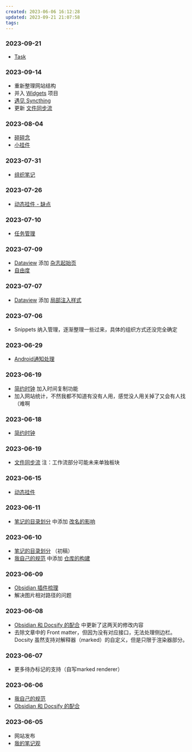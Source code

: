 ```yaml
---
created: 2023-06-06 16:12:28
updated: 2023-09-21 21:07:58
tags: 
---
```

### 2023-09-21

- [Task](/Dataview/Widgets/Task/)
### 2023-09-14

- 重新整理网站结构
- 并入 [Widgets](/Dataview/Widgets/) 项目
- [遇见 Syncthing](/Notes/0011_遇见Syncthing.md)
- 更新 [文件同步流](/Workflow/FileSync.md)

### 2023-08-04

- [碎碎念](/Notes/0009_碎碎念.md)
- [小挂件](/Notes/0010_小挂件.md)

### 2023-07-31

- [组织笔记](/Notes/0008_组织笔记.md)

### 2023-07-26

- [动态挂件 - 缺点](/Notes/0005_动态挂件.md?id=缺点-2023-07-26-074451)

### 2023-07-10

- [任务管理](/Notes/0007_任务管理.md)

### 2023-07-09

- [Dataview](/Dataview/) 添加 [杂志起始页](/Dataview/杂志起始页)
- [自由度](/Notes/0006_自由度.md)

### 2023-07-07

- [Dataview](/Dataview/) 添加 [局部注入样式](/Dataview/局部注入样式)

### 2023-07-06

- Snippets 纳入管理，逐渐整理一些过来，具体的组织方式还没完全确定

### 2023-06-29

- [Android通知处理](/Workflow/Android通知处理规则.md)

### 2023-06-19

- [简约时钟](/Tools/Clock.md) 加入时间复制功能
- 加入网站统计，不然我都不知道有没有人用，感觉没人用关掉了又会有人找（难啊

### 2023-06-18

- [简约时钟](/Tools/Clock.md)

### 2023-06-19

- [文件同步流](/Workflow/FileSync.md) 注：工作流部分可能未来单独板块

### 2023-06-15

- [动态挂件](/Notes/0005_动态挂件.md)

### 2023-06-11

- [笔记的目录划分](/Notes/0004_笔记的目录划分.md) 中添加 [改名的影响](/Notes/0004_笔记的目录划分.md?id=改名的影响)

### 2023-06-10

- [笔记的目录划分](/Notes/0004_笔记的目录划分.md) （初稿）
- [我自己的规范](/Notes/0001_我自己的规范.md) 中添加 [仓库的构建](/Notes/0001_我自己的规范?id=仓库的构建)

### 2023-06-09

- [Obsidian 插件梳理](/Notes/0003_Obsidian插件梳理.md)
- 解决图片相对路径的问题

### 2023-06-08

- [Obsidian 和 Docsify 的配合](/Notes/0002_Obsidian和Docsify的配合.md) 中更新了这两天的修改内容
- 去除文章中的 Front matter，但因为没有对应接口，无法处理侧边栏。Docsity 虽然支持对解释器（marked）的自定义，但是只限于渲染器部分。

### 2023-06-07

- 更多待办标记的支持（自写marked renderer）

### 2023-06-06

- [我自己的规范](/Notes/0001_我自己的规范.md)
- [Obsidian 和 Docsify 的配合](/Notes/0002_Obsidian和Docsify的配合.md)

### 2023-06-05

- 网站发布
- [我的笔记观](/Notes/0000_我的笔记观.md)